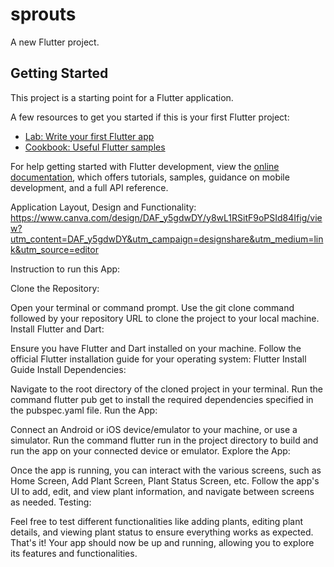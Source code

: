 # sprouts

A new Flutter project.

## Getting Started

This project is a starting point for a Flutter application.

A few resources to get you started if this is your first Flutter project:

- [Lab: Write your first Flutter app](https://docs.flutter.dev/get-started/codelab)
- [Cookbook: Useful Flutter samples](https://docs.flutter.dev/cookbook)

For help getting started with Flutter development, view the
[online documentation](https://docs.flutter.dev/), which offers tutorials,
samples, guidance on mobile development, and a full API reference.

Application Layout, Design and Functionality:
https://www.canva.com/design/DAF_y5gdwDY/y8wL1RSitF9oPSId84Ifig/view?utm_content=DAF_y5gdwDY&utm_campaign=designshare&utm_medium=link&utm_source=editor 


Instruction to run this App:

Clone the Repository:

Open your terminal or command prompt.
Use the git clone command followed by your repository URL to clone the project to your local machine.
Install Flutter and Dart:

Ensure you have Flutter and Dart installed on your machine.
Follow the official Flutter installation guide for your operating system: Flutter Install Guide
Install Dependencies:

Navigate to the root directory of the cloned project in your terminal.
Run the command flutter pub get to install the required dependencies specified in the pubspec.yaml file.
Run the App:

Connect an Android or iOS device/emulator to your machine, or use a simulator.
Run the command flutter run in the project directory to build and run the app on your connected device or emulator.
Explore the App:

Once the app is running, you can interact with the various screens, such as Home Screen, Add Plant Screen, Plant Status Screen, etc.
Follow the app's UI to add, edit, and view plant information, and navigate between screens as needed.
Testing:

Feel free to test different functionalities like adding plants, editing plant details, and viewing plant status to ensure everything works as expected.
That's it! Your app should now be up and running, allowing you to explore its features and functionalities.